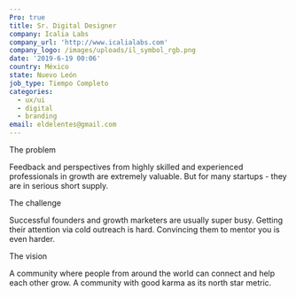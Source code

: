 ```yaml
---
Pro: true
title: Sr. Digital Designer
company: Icalia Labs
company_url: 'http://www.icalialabs.com'
company_logo: /images/uploads/il_symbol_rgb.png
date: '2019-6-19 00:06'
country: México
state: Nuevo León
job_type: Tiempo Completo
categories:
  - ux/ui
  - digital
  - branding
email: eldelentes@gmail.com
---
```

The problem  Feedback and perspectives from highly skilled and experienced professionals in growth are extremely valuable. But for many startups - they are in serious short supply.  The challenge  Successful founders and growth marketers are usually super busy. Getting their attention via cold outreach is hard. Convincing them to mentor you is even harder.  The vision  A community where people from around the world can connect and help each other grow. A community with good karma as its north star metric.
